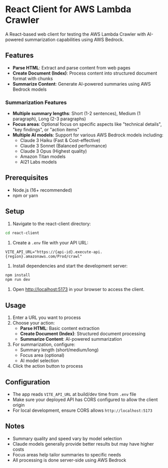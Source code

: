 # React Client for AWS Lambda Crawler

A React-based web client for testing the AWS Lambda Crawler with AI-powered summarization capabilities using AWS Bedrock.

## Features

- **Parse HTML**: Extract and parse content from web pages
- **Create Document (Index)**: Process content into structured document format with chunks
- **Summarize Content**: Generate AI-powered summaries using AWS Bedrock models

### Summarization Features

- **Multiple summary lengths**: Short (1-2 sentences), Medium (1 paragraph), Long (2-3 paragraphs)
- **Focus areas**: Optional focus on specific aspects like "technical details", "key findings", or "action items"
- **Multiple AI models**: Support for various AWS Bedrock models including:
  - Claude 3 Haiku (Fast & Cost-effective)
  - Claude 3 Sonnet (Balanced performance)
  - Claude 3 Opus (Highest quality)
  - Amazon Titan models
  - AI21 Labs models

## Prerequisites

- Node.js (16+ recommended)
- npm or yarn

## Setup

1. Navigate to the react-client directory:

```bash
cd react-client
```

1. Create a `.env` file with your API URL:

```env
VITE_API_URL="https://{api-id}.execute-api.{region}.amazonaws.com/Prod/crawl"
```

1. Install dependencies and start the development server:

```bash
npm install
npm run dev
```

1. Open <http://localhost:5173> in your browser to access the client.

## Usage

1. Enter a URL you want to process
2. Choose your action:
   - **Parse HTML**: Basic content extraction
   - **Create Document (Index)**: Structured document processing
   - **Summarize Content**: AI-powered summarization
3. For summarization, configure:
   - Summary length (short/medium/long)
   - Focus area (optional)
   - AI model selection
4. Click the action button to process

## Configuration

- The app reads `VITE_API_URL` at build/dev time from `.env` file
- Make sure your deployed API has CORS configured to allow the client origin
- For local development, ensure CORS allows `http://localhost:5173`

## Notes

- Summary quality and speed vary by model selection
- Claude models generally provide better results but may have higher costs
- Focus areas help tailor summaries to specific needs
- All processing is done server-side using AWS Bedrock
